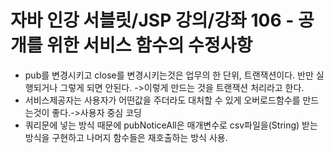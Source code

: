 # 자바 인강 서블릿/JSP 강의/강좌 106 - 공개를 위한 서비스 함수의 수정사항
* pub를 변경시키고 close를 변경시키는것은 업무의 한 단위, 트랜잭션이다. 반만 실행되거나 그렇게 되면 안된다. ->이렇게 만드는 것을 트랜잭션 처리라고 한다.
* 서비스제공자는 사용자가 어떤값을 주더라도 대처할 수 있게 오버로드함수를 만드는것이 좋다.->사용자 중심 코딩
* 쿼리문에 넣는 방식 때문에 pubNoticeAll은 매개변수로 csv파일을(String) 받는 방식을 구현하고 나머지 함수들은 재호출하는 방식 사용.
